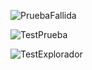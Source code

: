 ![PruebaFallida](https://user-images.githubusercontent.com/62962532/172450629-d8c5c07d-3973-4dfd-86f9-e2a05e567d45.png)

![TestPrueba](https://user-images.githubusercontent.com/62962532/172451174-a7fec051-e59b-4799-bd43-328c6bbf5237.png)

![TestExplorador](https://user-images.githubusercontent.com/62962532/172452036-53d00fd4-0283-4554-b3e9-b9dc9860e262.png)
